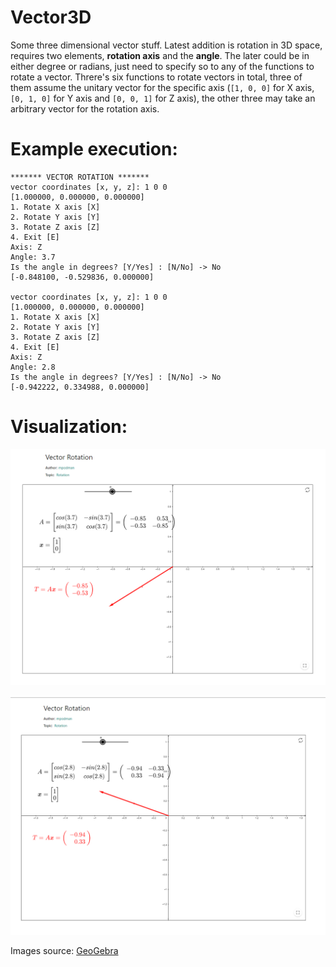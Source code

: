 # Vector3D
Some three dimensional vector stuff. Latest addition is rotation in 3D space, requires two elements, **rotation axis** and the **angle**. The later could be in either degree or radians, just need to specify so to any of the functions to rotate a vector. Threre's six functions to rotate vectors in total, three of them assume the unitary vector for the specific axis (``[1, 0, 0]`` for X axis, ``[0, 1, 0]`` for Y axis and ``[0, 0, 1]`` for Z axis), the other three may take an arbitrary vector for the rotation axis.

# Example execution:

```
******* VECTOR ROTATION *******
vector coordinates [x, y, z]: 1 0 0
[1.000000, 0.000000, 0.000000]
1. Rotate X axis [X]
2. Rotate Y axis [Y]
3. Rotate Z axis [Z]
4. Exit [E]
Axis: Z
Angle: 3.7
Is the angle in degrees? [Y/Yes] : [N/No] -> No
[-0.848100, -0.529836, 0.000000]

vector coordinates [x, y, z]: 1 0 0
[1.000000, 0.000000, 0.000000]
1. Rotate X axis [X]
2. Rotate Y axis [Y]
3. Rotate Z axis [Z]
4. Exit [E]
Axis: Z
Angle: 2.8
Is the angle in degrees? [Y/Yes] : [N/No] -> No
[-0.942222, 0.334988, 0.000000]
```

# Visualization:
![rotate Z axis 3.7 rad](/img/img1.png)


![rotate Z axis 2.8 rad](/img/img2.png)

Images source: 
[GeoGebra](https://www.geogebra.org/m/Fy7UruJa)
